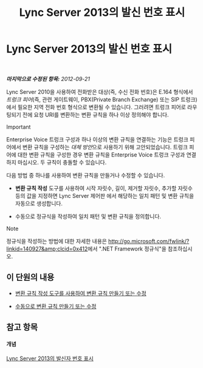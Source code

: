 ﻿---
title: Lync Server 2013의 발신 번호 표시
TOCTitle: Lync Server 2013의 발신 번호 표시
ms:assetid: cf6c6af5-3418-411e-a50b-7a9cf8e100d4
ms:mtpsurl: https://technet.microsoft.com/ko-kr/library/JJ721892(v=OCS.15)
ms:contentKeyID: 49885992
ms.date: 08/24/2015
mtps_version: v=OCS.15
ms.translationtype: HT
---

# Lync Server 2013의 발신 번호 표시

 

_**마지막으로 수정된 항목:** 2012-09-21_

Lync Server 2010을 사용하여 전화받은 대상(즉, 수신 전화 번호)은 E.164 형식에서 *트렁크 피어*(즉, 관련 게이트웨이, PBX(Private Branch Exchange) 또는 SIP 트렁크)에서 필요한 지역 전화 번호 형식으로 변환될 수 있습니다. 그러려면 트렁크 피어로 라우팅되기 전에 요청 URI를 변환하는 변환 규칙을 하나 이상 정의해야 합니다.


> [!IMPORTANT]
> Enterprise Voice 트렁크 구성과 하나 이상의 변환 규칙을 연결하는 기능은 트렁크 피어에서 변환 규칙을 구성하는 <EM>대체 방안</EM>으로 사용하기 위해 고안되었습니다. 트렁크 피어에 대한 변환 규칙을 구성한 경우 변환 규칙을 Enterprise Voice 트렁크 구성과 연결하지 마십시오. 두 규칙이 충돌할 수 있습니다.



다음 방법 중 하나를 사용하여 변환 규칙을 만들거나 수정할 수 있습니다.

  - **변환 규칙 작성** 도구를 사용하여 시작 자릿수, 길이, 제거할 자릿수, 추가할 자릿수 등의 값을 지정하면 Lync Server 제어판 에서 해당하는 일치 패턴 및 변환 규칙을 자동으로 생성합니다.

  - 수동으로 정규식을 작성하여 일치 패턴 및 변환 규칙을 정의합니다.


> [!NOTE]
> 정규식을 작성하는 방법에 대한 자세한 내용은 <A class=uri href="http://go.microsoft.com/fwlink/?linkid=140927%26clcid=0x412">http://go.microsoft.com/fwlink/?linkid=140927&amp;clcid=0x412</A>에서 ".NET Framework 정규식"을 참조하십시오.



## 이 단원의 내용

  - [변환 규칙 작성 도구를 사용하여 변환 규칙 만들기 또는 수정](lync-server-2013-create-or-modify-a-translation-rule-by-using-the-build-a-translation-rule-tool.md)

  - [수동으로 변환 규칙 만들기 또는 수정](lync-server-2013-create-or-modify-a-translation-rule-manually.md)

## 참고 항목

#### 개념

[Lync Server 2013의 발신자 번호 표시](lync-server-2013-caller-id-presentation.md)

